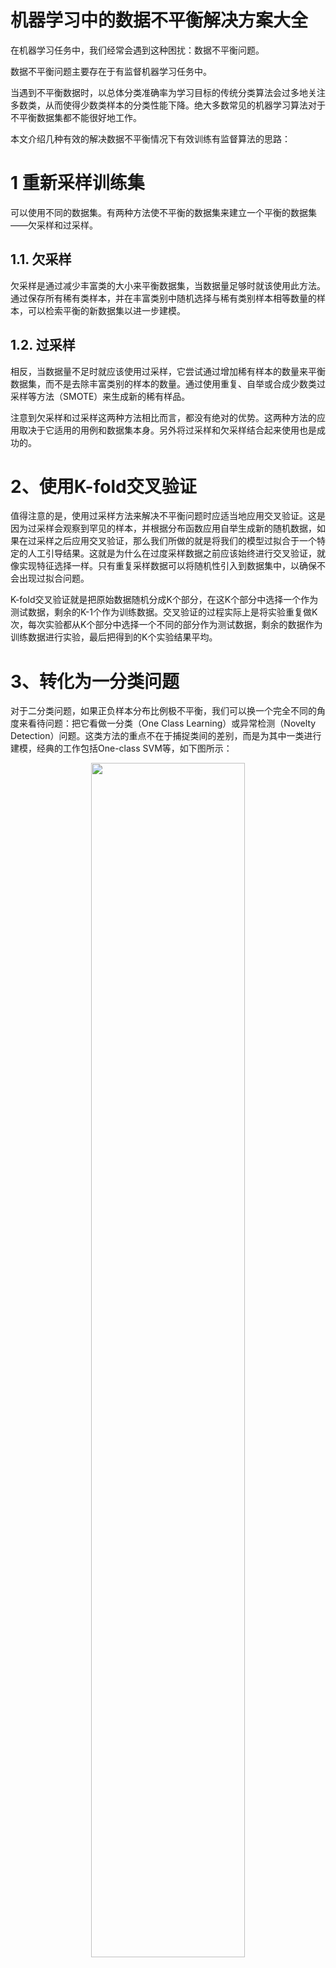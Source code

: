 
# 机器学习中的数据不平衡解决方案大全

在机器学习任务中，我们经常会遇到这种困扰：数据不平衡问题。

数据不平衡问题主要存在于有监督机器学习任务中。

当遇到不平衡数据时，以总体分类准确率为学习目标的传统分类算法会过多地关注多数类，从而使得少数类样本的分类性能下降。绝大多数常见的机器学习算法对于不平衡数据集都不能很好地工作。

本文介绍几种有效的解决数据不平衡情况下有效训练有监督算法的思路：

# 1 重新采样训练集

可以使用不同的数据集。有两种方法使不平衡的数据集来建立一个平衡的数据集——欠采样和过采样。

## 1.1. 欠采样

欠采样是通过减少丰富类的大小来平衡数据集，当数据量足够时就该使用此方法。通过保存所有稀有类样本，并在丰富类别中随机选择与稀有类别样本相等数量的样本，可以检索平衡的新数据集以进一步建模。

## 1.2. 过采样

相反，当数据量不足时就应该使用过采样，它尝试通过增加稀有样本的数量来平衡数据集，而不是去除丰富类别的样本的数量。通过使用重复、自举或合成少数类过采样等方法（SMOTE）来生成新的稀有样品。

注意到欠采样和过采样这两种方法相比而言，都没有绝对的优势。这两种方法的应用取决于它适用的用例和数据集本身。另外将过采样和欠采样结合起来使用也是成功的。

# 2、使用K-fold交叉验证

值得注意的是，使用过采样方法来解决不平衡问题时应适当地应用交叉验证。这是因为过采样会观察到罕见的样本，并根据分布函数应用自举生成新的随机数据，如果在过采样之后应用交叉验证，那么我们所做的就是将我们的模型过拟合于一个特定的人工引导结果。这就是为什么在过度采样数据之前应该始终进行交叉验证，就像实现特征选择一样。只有重复采样数据可以将随机性引入到数据集中，以确保不会出现过拟合问题。

K-fold交叉验证就是把原始数据随机分成K个部分，在这K个部分中选择一个作为测试数据，剩余的K-1个作为训练数据。交叉验证的过程实际上是将实验重复做K次，每次实验都从K个部分中选择一个不同的部分作为测试数据，剩余的数据作为训练数据进行实验，最后把得到的K个实验结果平均。

# 3、转化为一分类问题

对于二分类问题，如果正负样本分布比例极不平衡，我们可以换一个完全不同的角度来看待问题：把它看做一分类（One Class Learning）或异常检测（Novelty Detection）问题。这类方法的重点不在于捕捉类间的差别，而是为其中一类进行建模，经典的工作包括One-class SVM等，如下图所示：


<p align="center">
    <img width="70%" height="70%" src="http://images.iterate.site/blog/image/20191101/plxe4jBlVs3f.png?imageslim">
</p>



One Class SVM 是指你的训练数据只有一类正（或者负）样本的数据， 而没有另外的一类。在这时，你需要学习的实际上你训练数据的边界。而这时不能使用最大化软边缘了，因为你没有两类的数据。 所以呢，在这边文章中，“Estimating the support of a high-dimensional distribution”， **Schölkopf** 假设最好的边缘要远离特征空间中的原点。左边是在原始空间中的边界，可以看到有很多的边界都符合要求，但是比较靠谱的是找一个比较紧的边界（红色的）。这个目标转换到特征空间就是找一个离原点比较远的边界，同样是红色的直线。当然这些约束条件都是人为加上去的，你可以按照你自己的需要采取相应的约束条件。比如让你data 的中心离原点最远。

说明：对于正负样本极不均匀的问题，使用异常检测，或者一分类问题，也是一个思路。

# 4 组合不同的重采样数据集

成功泛化模型的最简单方法是使用更多的数据，问题是像逻辑回归或随机森林这样开箱即用的分类器，倾向于通过舍去稀有类来泛化模型。一个简单的最佳实践是建立n个模型，每个模型使用稀有类别的所有样本和丰富类别的n个不同样本。假设想要合并10个模型，那么将保留例如1000例稀有类别，并随机抽取10000例丰富类别。然后，只需将10000个案例分成10块，并训练10个不同的模型。

<p align="center">
    <img width="70%" height="70%" src="http://images.iterate.site/blog/image/20191101/BDdeMVkrUeMn.png?imageslim">
</p>

如果拥有大量数据，这种方法是简单并且是可横向扩展的，这是因为可以在不同的集群节点上训练和运行模型。集合模型也趋于泛化，这使得该方法易于处理。

# 5 用不同比例重新采样

**方法4** 可以很好地将稀有类别和丰富类别之间的比例进行微调，最好的比例在很大程度上取决于所使用的数据和模型。但是，不是在整体中以相同的比例训练所有模型，所以值得尝试合并不同的比例。如果10个模型被训练，有一个模型比例为1：1（稀有：丰富）和另一个1：3甚至是2：1的模型都是有意义的。一个类别获得的权重依赖于使用的模型。

<p align="center">
    <img width="70%" height="70%" src="http://images.iterate.site/blog/image/20191101/DR2emecIPSP6.png?imageslim">
</p>



# 6、多模型Bagging

**方法5** 虽然能够选出最好的样本数据比例。但是它的鲁棒性不能够保证：它的鲁棒性取决于测试集样本的选取。

为了解决上述方法的缺陷，增加模型鲁棒性。为此，我本人在 随机森林算法 思想的启发下，想出了在上述方法的基础上，将不同比例下训练出来的模型进行 **多模型Bagging** 操作，具体的步骤如下：

<p align="center">
    <img width="70%" height="70%" src="http://images.iterate.site/blog/image/20191101/6XUe5mEHGPIe.png?imageslim">
</p>

# 7 集群丰富类

Sergey Quora提出了一种优雅的方法，他建议不要依赖随机样本来覆盖训练样本的种类，而是将r个群体中丰富类别进行聚类，其中r为r中的例数。每个组只保留集群中心（medoid）。然后，基于稀有类和仅保留的类别对该模型进行训练。

## 7.1. 对丰富类进行聚类操作

首先，我们可以对具有大量样本的丰富类进行聚类操作。假设我们使用的方法是 K-Means聚类算法 。此时，我们可以选择K值为稀有类中的数据样本的个数，并将聚类后的中心点以及相应的聚类中心当做富类样本的代表样例，类标与富类类标一致。

<p align="center">
    <img width="70%" height="70%" src="http://images.iterate.site/blog/image/20191101/hAkErGHzY5Dk.png?imageslim">
</p>

## 7.2 聚类后的样本进行有监督学习

经过上述步骤的聚类操作，我们对富类训练样本进行了筛选，接下来我们就可以将相等样本数的K个正负样本进行有监督训练。如下图所示：

<p align="center">
    <img width="70%" height="70%" src="http://images.iterate.site/blog/image/20191101/vWrmXriOtOyC.png?imageslim">
</p>

# 8、设计适用于不平衡数据集的模型

所有之前的方法都集中在数据上，并将模型保持为固定的组件。但事实上，如果设计的模型适用于不平衡数据，则不需要重新采样数据，著名的XGBoost已经是一个很好的起点，因此设计一个适用于不平衡数据集的模型也是很有意义的。

通过设计一个代价函数来惩罚稀有类别的错误分类而不是分类丰富类别，可以设计出许多自然泛化为稀有类别的模型。例如，调整SVM以惩罚稀有类别的错误分类。

<p align="center">
    <img width="70%" height="70%" src="http://images.iterate.site/blog/image/20191101/tcyJfdkRQYBd.png?imageslim">
</p>


# 相关

- [机器学习中的数据不平衡解决方案大全](https://mp.weixin.qq.com/s?__biz=MzUyMjE2MTE0Mw==&mid=2247483674&idx=1&sn=5c3a735d06c7db93dbc37aec240c824a&scene=19#wechat_redirect)

